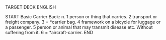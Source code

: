 TARGET DECK
ENGLISH

START
Basic
Carrier
Back: n. 1 person or thing that carries. 2 transport or freight company. 3 = *carrier bag. 4 framework on a bicycle for luggage or a passenger. 5 person or animal that may transmit disease etc. Without suffering from it. 6 = *aircraft-carrier.
END
